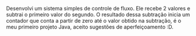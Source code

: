 
Desenvolvi um sistema simples de controle de fluxo. Ele recebe 2 valores e subtrai o primeiro valor do segundo. O resultado dessa subtração inicia um contador que conta a partir de zero até o valor obtido na subtração, é o meu primeiro projeto Java, aceito sugestões de aperfeiçoamento :D.
